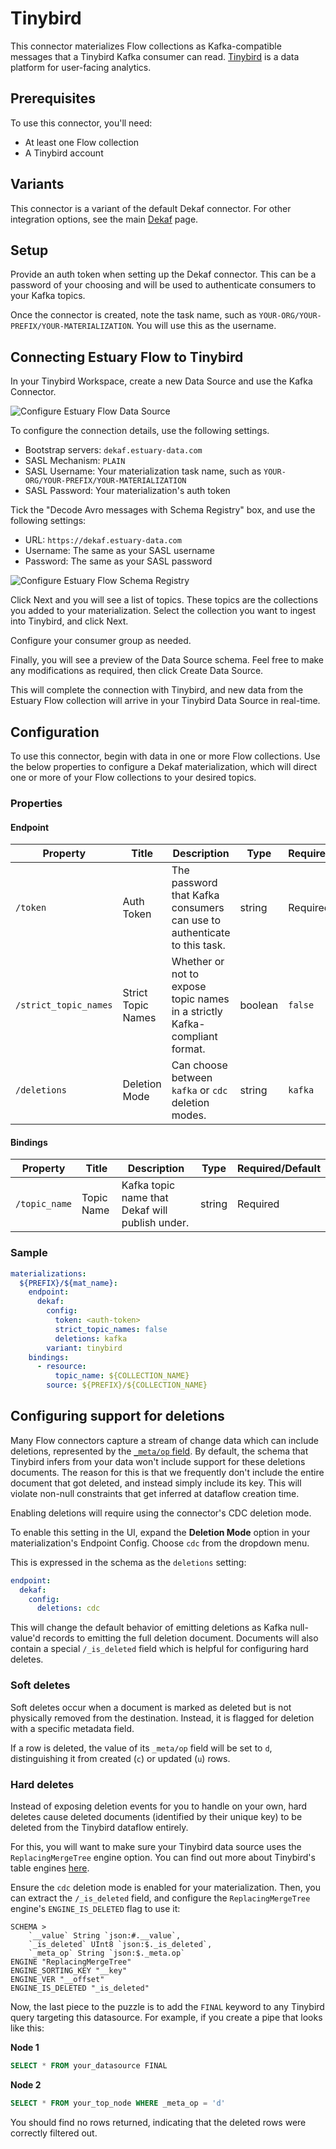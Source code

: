 
# Tinybird

This connector materializes Flow collections as Kafka-compatible messages that a Tinybird Kafka consumer can read. [Tinybird](https://www.tinybird.co/) is a data platform for user-facing analytics.

## Prerequisites

To use this connector, you'll need:

* At least one Flow collection
* A Tinybird account

## Variants

This connector is a variant of the default Dekaf connector. For other integration options, see the main [Dekaf](dekaf.md) page.

## Setup

Provide an auth token when setting up the Dekaf connector. This can be a password of your choosing and will be used to authenticate consumers to your Kafka topics.

Once the connector is created, note the task name, such as `YOUR-ORG/YOUR-PREFIX/YOUR-MATERIALIZATION`. You will use this as the username.

## Connecting Estuary Flow to Tinybird

In your Tinybird Workspace, create a new Data Source and use the Kafka Connector.

![Configure Estuary Flow Data Source](../../connector-images/tinybird-dekaf-connection.png)

To configure the connection details, use the following settings.

* Bootstrap servers: `dekaf.estuary-data.com`
* SASL Mechanism: `PLAIN`
* SASL Username: Your materialization task name, such as `YOUR-ORG/YOUR-PREFIX/YOUR-MATERIALIZATION`
* SASL Password: Your materialization's auth token

Tick the "Decode Avro messages with Schema Registry" box, and use the following settings:

* URL: `https://dekaf.estuary-data.com`
* Username: The same as your SASL username
* Password: The same as your SASL password

![Configure Estuary Flow Schema Registry](../../connector-images/tinybird-schema-registry-setup.png)

Click Next and you will see a list of topics. These topics are the collections you added to your materialization.
Select the collection you want to ingest into Tinybird, and click Next.

Configure your consumer group as needed.

Finally, you will see a preview of the Data Source schema. Feel free to make any modifications as required, then click
Create Data Source.

This will complete the connection with Tinybird, and new data from the Estuary Flow collection will arrive in your
Tinybird Data Source in real-time.

## Configuration

To use this connector, begin with data in one or more Flow collections.
Use the below properties to configure a Dekaf materialization, which will direct one or more of your Flow collections to your desired topics.

### Properties

#### Endpoint

| Property | Title | Description | Type | Required/Default |
| --- | --- | --- | --- | --- |
| `/token` | Auth Token | The password that Kafka consumers can use to authenticate to this task. | string | Required |
| `/strict_topic_names` | Strict Topic Names | Whether or not to expose topic names in a strictly Kafka-compliant format. | boolean | `false` |
| `/deletions` | Deletion Mode | Can choose between `kafka` or `cdc` deletion modes. | string | `kafka` |

#### Bindings

| Property | Title | Description | Type | Required/Default |
| --- | --- | --- | --- | --- |
| `/topic_name` | Topic Name | Kafka topic name that Dekaf will publish under. | string | Required |

### Sample

```yaml
materializations:
  ${PREFIX}/${mat_name}:
    endpoint:
      dekaf:
        config:
          token: <auth-token>
          strict_topic_names: false
          deletions: kafka
        variant: tinybird
    bindings:
      - resource:
          topic_name: ${COLLECTION_NAME}
        source: ${PREFIX}/${COLLECTION_NAME}
```

## Configuring support for deletions

Many Flow connectors capture a stream of change data which can include deletions, represented by the [`_meta/op` field](/reference/deletions). By default, the schema that Tinybird infers from your data won't include support for these deletions documents. The reason for this is that we frequently don't include the entire document that got deleted, and instead simply include its key. This will violate non-null constraints that get inferred at dataflow creation time.

Enabling deletions will require using the connector's CDC deletion mode.

To enable this setting in the UI, expand the **Deletion Mode** option in your materialization's Endpoint Config. Choose `cdc` from the dropdown menu.

This is expressed in the schema as the `deletions` setting:

```yaml
endpoint:
  dekaf:
    config:
      deletions: cdc
```

This will change the default behavior of emitting deletions as Kafka null-value'd records to emitting the full deletion document. Documents will also contain a special `/_is_deleted` field which is helpful for configuring hard deletes.

### Soft deletes

Soft deletes occur when a document is marked as deleted but is not physically removed from the destination. Instead, it is flagged for deletion with a specific metadata field.

If a row is deleted, the value of its `_meta/op` field will be set to `d`, distinguishing it from created (`c`) or updated (`u`) rows.

### Hard deletes

Instead of exposing deletion events for you to handle on your own, hard deletes cause deleted documents (identified by their unique key) to be deleted from the Tinybird dataflow entirely.

For this, you will want to make sure your Tinybird data source uses the `ReplacingMergeTree` engine option. You can find out more about Tinybird's table engines [here](https://www.tinybird.co/docs/sql-reference/engines).

Ensure the `cdc` deletion mode is enabled for your materialization. Then, you can extract the `/_is_deleted` field, and configure the `ReplacingMergeTree` engine's `ENGINE_IS_DELETED` flag to use it:

```
SCHEMA >
    `__value` String `json:#.__value`,
    `_is_deleted` UInt8 `json:$._is_deleted`,
    `_meta_op` String `json:$._meta.op`
ENGINE "ReplacingMergeTree"
ENGINE_SORTING_KEY "__key"
ENGINE_VER "__offset"
ENGINE_IS_DELETED "_is_deleted"
```

Now, the last piece to the puzzle is to add the `FINAL` keyword to any Tinybird query targeting this datasource. For example, if you create a pipe that looks like this:

**Node 1**

```SQL
SELECT * FROM your_datasource FINAL
```

**Node 2**

```SQL
SELECT * FROM your_top_node WHERE _meta_op = 'd'
```

You should find no rows returned, indicating that the deleted rows were correctly filtered out.
